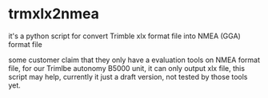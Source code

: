 # trmxlx2nmea
it's a python script for convert Trimble xlx format file into NMEA (GGA) format file

some customer claim that they only have a evaluation tools on NMEA format file, 
for our Trimlbe autonomy B5000 unit, it can only output xlx file, this script may help, 
currently it just a draft version, not tested by those tools yet.
